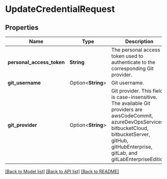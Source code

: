 # UpdateCredentialRequest

## Properties

Name | Type | Description | Notes
------------ | ------------- | ------------- | -------------
**personal_access_token** | **String** | The personal access token used to authenticate to the corresponding Git provider. | 
**git_username** | Option<**String**> | Git username. | [optional]
**git_provider** | Option<**String**> | Git provider. This field is case-insensitive. The available Git providers are awsCodeCommit, azureDevOpsServices, bitbucketCloud, bitbucketServer, gitHub, gitHubEnterprise, gitLab, and gitLabEnterpriseEdition. | [optional]

[[Back to Model list]](../README.md#documentation-for-models) [[Back to API list]](../README.md#documentation-for-api-endpoints) [[Back to README]](../README.md)


